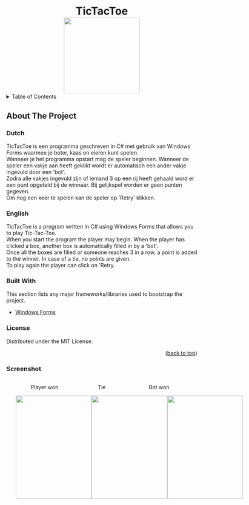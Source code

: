 <!-- PROJECT LOGO -->
<div align="center">
    <h1 style="padding: 0; margin-bottom: 0">TicTacToe</h1>
    <img src="https://play-lh.googleusercontent.com/n3vb2UjC3bCldAzy_WayG8wAMdIspefAwQrPTgrKn6HMmTzGbyU5TELYKolQ2MxedkQD" height="200px">
</div>

<!-- TABLE OF CONTENTS -->
<details>
  <summary>Table of Contents</summary>
  <ol>
    <li>
      <a href="#about-the-project">About The Project</a>
      <ul>
        <li><a href="#dutch">Dutch</a></li>
        <li><a href="#english">English</a></li>
        <li><a href="#built-with">Built With</a></li>
        <li><a href="#license">License</a></li>
      </ul>
    </li>
  </ol>
</details>

## About The Project

### Dutch

TicTacToe is een programma geschreven in C# met gebruik van Windows Forms waarmee je boter, kaas en eieren kunt spelen.<br/>
Wanneer je het programma opstart mag de speler beginnen. Wanneer de speler een vakje aan heeft geklikt wordt er automatisch een ander vakje ingevuld door een 'bot'.<br/>
Zodra alle vakjes ingevuld zijn of iemand 3 op een rij heeft gehaald word er een punt opgeteld bij de winnaar. Bij gelijkspel worden er geen punten gegeven.<br/>
Om nog een keer te spelen kan de speler op 'Retry' klikken.<br/>

### English

TicTacToe is a program written in C# using Windows Forms that allows you to play Tic-Tac-Toe.<br/>
When you start the program the player may begin. When the player has clicked a box, another box is automatically filled in by a 'bot'.<br/>
Once all the boxes are filled or someone reaches 3 in a row, a point is added to the winner. In case of a tie, no points are given.<br/>
To play again the player can click on 'Retry.<br/>

### Built With

This section lists any major frameworks/libraries used to bootstrap the project.

* [Windows Forms](https://en.wikipedia.org/wiki/Windows_Forms)

### License
Distributed under the MIT License.
<p align="right">(<a href="#top">back to top</a>)</p>

### Screenshot
<div style="display: flex; justify-content: space-between; margin-left: 5%; margin-right: 5%" align="center" >
    <div style="width: 200px; margin: 0; padding: 0"><p>Player won</p></div>
    <div style="width: 200px"><p>Tie</p></div>
    <div style="width: 200px"><p>Bot won</p></div>
</div>
<div style="display: flex; justify-content: space-between; margin-left: 5%; margin-right: 5%">
    <img style="width: 200px; height: 272px;" src="https://i.imgur.com/OxavUkn.png">
    <img style="width: 200px; height: 272px;" src="https://i.imgur.com/M26Bhxq.png">
    <img style="width: 200px; height: 272px;" src="https://i.imgur.com/JN5mzej.png">
</div>